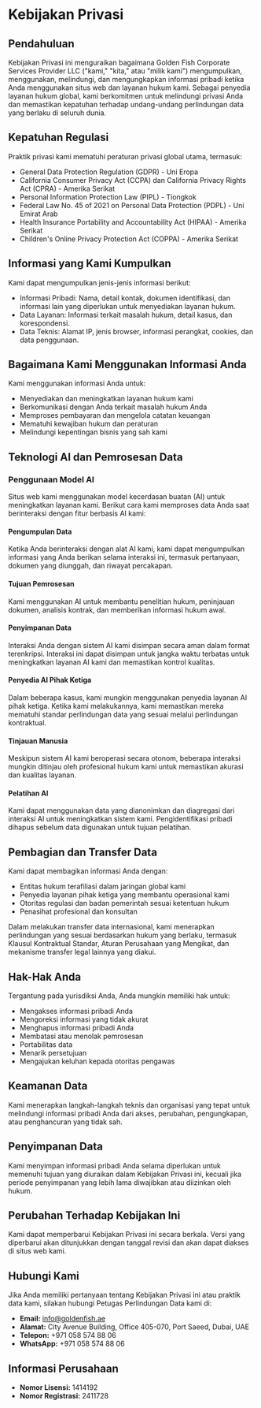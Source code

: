 # Kebijakan Privasi

## Pendahuluan

Kebijakan Privasi ini menguraikan bagaimana Golden Fish Corporate Services Provider LLC ("kami," "kita," atau "milik kami") mengumpulkan, menggunakan, melindungi, dan mengungkapkan informasi pribadi ketika Anda menggunakan situs web dan layanan hukum kami. Sebagai penyedia layanan hukum global, kami berkomitmen untuk melindungi privasi Anda dan memastikan kepatuhan terhadap undang-undang perlindungan data yang berlaku di seluruh dunia.

## Kepatuhan Regulasi

Praktik privasi kami mematuhi peraturan privasi global utama, termasuk:

- General Data Protection Regulation (GDPR) - Uni Eropa
- California Consumer Privacy Act (CCPA) dan California Privacy Rights Act (CPRA) - Amerika Serikat
- Personal Information Protection Law (PIPL) - Tiongkok
- Federal Law No. 45 of 2021 on Personal Data Protection (PDPL) - Uni Emirat Arab
- Health Insurance Portability and Accountability Act (HIPAA) - Amerika Serikat
- Children's Online Privacy Protection Act (COPPA) - Amerika Serikat

## Informasi yang Kami Kumpulkan

Kami dapat mengumpulkan jenis-jenis informasi berikut:

- Informasi Pribadi: Nama, detail kontak, dokumen identifikasi, dan informasi lain yang diperlukan untuk menyediakan layanan hukum.
- Data Layanan: Informasi terkait masalah hukum, detail kasus, dan korespondensi.
- Data Teknis: Alamat IP, jenis browser, informasi perangkat, cookies, dan data penggunaan.

## Bagaimana Kami Menggunakan Informasi Anda

Kami menggunakan informasi Anda untuk:

- Menyediakan dan meningkatkan layanan hukum kami
- Berkomunikasi dengan Anda terkait masalah hukum Anda
- Memproses pembayaran dan mengelola catatan keuangan
- Mematuhi kewajiban hukum dan peraturan
- Melindungi kepentingan bisnis yang sah kami

## Teknologi AI dan Pemrosesan Data

### Penggunaan Model AI

Situs web kami menggunakan model kecerdasan buatan (AI) untuk meningkatkan layanan kami. Berikut cara kami memproses data Anda saat berinteraksi dengan fitur berbasis AI kami:

#### Pengumpulan Data

Ketika Anda berinteraksi dengan alat AI kami, kami dapat mengumpulkan informasi yang Anda berikan selama interaksi ini, termasuk pertanyaan, dokumen yang diunggah, dan riwayat percakapan.

#### Tujuan Pemrosesan

Kami menggunakan AI untuk membantu penelitian hukum, peninjauan dokumen, analisis kontrak, dan memberikan informasi hukum awal.

#### Penyimpanan Data

Interaksi Anda dengan sistem AI kami disimpan secara aman dalam format terenkripsi. Interaksi ini dapat disimpan untuk jangka waktu terbatas untuk meningkatkan layanan AI kami dan memastikan kontrol kualitas.

#### Penyedia AI Pihak Ketiga

Dalam beberapa kasus, kami mungkin menggunakan penyedia layanan AI pihak ketiga. Ketika kami melakukannya, kami memastikan mereka mematuhi standar perlindungan data yang sesuai melalui perlindungan kontraktual.

#### Tinjauan Manusia

Meskipun sistem AI kami beroperasi secara otonom, beberapa interaksi mungkin ditinjau oleh profesional hukum kami untuk memastikan akurasi dan kualitas layanan.

#### Pelatihan AI

Kami dapat menggunakan data yang dianonimkan dan diagregasi dari interaksi AI untuk meningkatkan sistem kami. Pengidentifikasi pribadi dihapus sebelum data digunakan untuk tujuan pelatihan.

## Pembagian dan Transfer Data

Kami dapat membagikan informasi Anda dengan:

- Entitas hukum terafiliasi dalam jaringan global kami
- Penyedia layanan pihak ketiga yang membantu operasional kami
- Otoritas regulasi dan badan pemerintah sesuai ketentuan hukum
- Penasihat profesional dan konsultan

Dalam melakukan transfer data internasional, kami menerapkan perlindungan yang sesuai berdasarkan hukum yang berlaku, termasuk Klausul Kontraktual Standar, Aturan Perusahaan yang Mengikat, dan mekanisme transfer legal lainnya yang diakui.

## Hak-Hak Anda

Tergantung pada yurisdiksi Anda, Anda mungkin memiliki hak untuk:

- Mengakses informasi pribadi Anda
- Mengoreksi informasi yang tidak akurat
- Menghapus informasi pribadi Anda
- Membatasi atau menolak pemrosesan
- Portabilitas data
- Menarik persetujuan
- Mengajukan keluhan kepada otoritas pengawas

## Keamanan Data

Kami menerapkan langkah-langkah teknis dan organisasi yang tepat untuk melindungi informasi pribadi Anda dari akses, perubahan, pengungkapan, atau penghancuran yang tidak sah.

## Penyimpanan Data

Kami menyimpan informasi pribadi Anda selama diperlukan untuk memenuhi tujuan yang diuraikan dalam Kebijakan Privasi ini, kecuali jika periode penyimpanan yang lebih lama diwajibkan atau diizinkan oleh hukum.

## Perubahan Terhadap Kebijakan Ini

Kami dapat memperbarui Kebijakan Privasi ini secara berkala. Versi yang diperbarui akan ditunjukkan dengan tanggal revisi dan akan dapat diakses di situs web kami.

## Hubungi Kami

Jika Anda memiliki pertanyaan tentang Kebijakan Privasi ini atau praktik data kami, silakan hubungi Petugas Perlindungan Data kami di:

- **Email:** info@goldenfish.ae
- **Alamat:** City Avenue Building, Office 405-070, Port Saeed, Dubai, UAE
- **Telepon:** +971 058 574 88 06
- **WhatsApp:** +971 058 574 88 06

## Informasi Perusahaan

- **Nomor Lisensi:** 1414192
- **Nomor Registrasi:** 2411728
